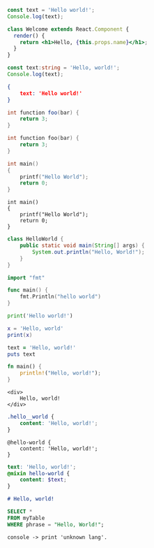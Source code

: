 ```js
const text = 'Hello world!';
Console.log(text);
```

```jsx
class Welcome extends React.Component {
  render() {
    return <h1>Hello, {this.props.name}</h1>;
  }
}
```

```ts
const text:string = 'Hello, world!';
Console.log(text);
```

```json
{
	text: 'Hello world!'
}
```

```cs
int function foo(bar) {
	return 3;
}
```

```cpp
int function foo(bar) {
	return 3;
}
```

```c
int main()
{
    printf("Hello World");
    return 0;
}
```

```clike
int main()
{
    printf("Hello World");
    return 0;
}
```

```java
class HelloWorld {
    public static void main(String[] args) {
        System.out.println("Hello, World!"); 
    }
}
```

```go
import "fmt"

func main() {
    fmt.Println("hello world")
}
```

```py
print('Hello world!')
```

```lua
x = 'Hello, world'
print(x)
```

```ruby
text = 'Hello, world!'
puts text
```

```rust
fn main() { 
	println!("Hello, world!"); 
}
```

```htmlmixed
<div>
	Hello, world!
</div>
```

```css
.hello__world {
	content: 'Hello, world!';
}
```

```less
@hello-world { 
	content: 'Hello, world!';
}
```

```scss
text: 'Hello, world!';
@mixin hello-world {
	content: $text;
}
```

```markdown
# Hello, world!
```

```sql
SELECT * 
FROM myTable
WHERE phrase = "Hello, World!";
```

```
console -> print 'unknown lang'.
```
